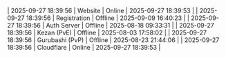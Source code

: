 | 2025-09-27 18:39:56 | Website | Online | 2025-09-27 18:39:53 |
| 2025-09-27 18:39:56 | Registration | Offline | 2025-09-09 16:40:23 |
| 2025-09-27 18:39:56 | Auth Server | Offline | 2025-08-18 09:33:31 |
| 2025-09-27 18:39:56 | Kezan (PvE) | Offline | 2025-08-03 17:58:02 |
| 2025-09-27 18:39:56 | Gurubashi (PvP) | Offline | 2025-08-23 21:44:06 |
| 2025-09-27 18:39:56 | Cloudflare | Online | 2025-09-27 18:39:53 |
